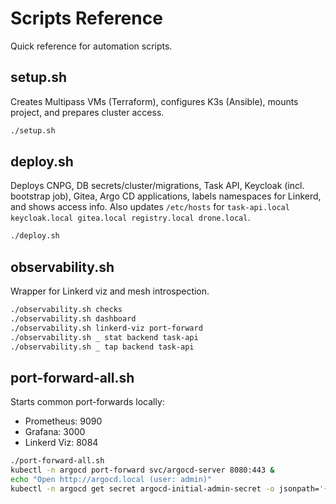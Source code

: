 # Scripts Reference

Quick reference for automation scripts.

## setup.sh
Creates Multipass VMs (Terraform), configures K3s (Ansible), mounts project, and prepares cluster access.
```bash
./setup.sh
```

## deploy.sh
Deploys CNPG, DB secrets/cluster/migrations, Task API, Keycloak (incl. bootstrap job), Gitea, Argo CD applications, labels namespaces for Linkerd, and shows access info. Also updates `/etc/hosts` for `task-api.local keycloak.local gitea.local registry.local drone.local`.
```bash
./deploy.sh
```

## observability.sh
Wrapper for Linkerd viz and mesh introspection.
```bash
./observability.sh checks
./observability.sh dashboard
./observability.sh linkerd-viz port-forward
./observability.sh _ stat backend task-api
./observability.sh _ tap backend task-api
```

## port-forward-all.sh
Starts common port-forwards locally:
- Prometheus: 9090
- Grafana: 3000
- Linkerd Viz: 8084
```bash
./port-forward-all.sh
kubectl -n argocd port-forward svc/argocd-server 8080:443 &
echo "Open http://argocd.local (user: admin)"
kubectl -n argocd get secret argocd-initial-admin-secret -o jsonpath='{.data.password}' | base64 -d; echo
```